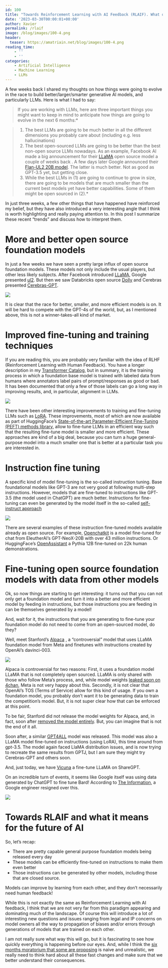 ```yaml
---
id: 100
title: "Towards Reinforcement Learning with AI Feedback (RLAIF). What open-sourced foundation models, instruction tuning, and other recent events mean for the future of AI"
date: '2023-03-30T00:00:01+00:00'
author: Xavier
permalink: /rlaif
image: /blog/images/100-4.png
header:
  teaser: https://amatriain.net/blog/images/100-4.png
reading_time:
    - ''
    - ''
categories:
    - Artificial Intelligence
    - Machine Learning
    - LLMs
---
```




A few weeks back I shared my thoughts on how things were going to evolve in the race to build better/larger/smarter generative AI models, and particularly LLMs. Here is what I had to say:

> If you are working with LLMs, here are three important things you might want to keep in mind to anticipate how things are going to evolve in the next 6 months:*

> 1. The best LLMs are going to be much better in all the different dimensions you probably care about (including e.g. less hallucinations)
> 2. The best open-sourced LLMs are going to be better than the best non-open source LLMs nowadays. As an example, Facebook AI made a big announcement for their [LLaMA](https://lnkd.in/gfdq8Bed) open source model a couple of weeks back . A few days later Google announced their [Flan-UL2 20B model](https://lnkd.in/ggzfwvGN). The latter is much better. Not as good as GPT-3.5 yet, but getting close.
> 3. While the best LLMs in (1) are going to continue to grow in size, there are going to be models that are much smaller than the current best models yet have better capabilities. Some of them might be open sourced in (2).*

In just three weeks, a few other things that have happened have reinforced my belief, but they have also introduced a very interesting angle that I think is worth highlighting and really paying attention to. In this post I summarize these recent “trends” and discuss how to interpret them.

# More and better open source foundation models

In just a few weeks we have seen a pretty large influx of open source foundation models. 
These models not only include the usual players, but other less likely subjects. 
After Facebook introduced [LLaMA](https://ai.facebook.com/blog/large-language-model-llama-meta-ai/ ), 
Google presented [ul2](https://ai.googleblog.com/2022/10/ul2-20b-open-source-unified-language.html). 
But then we saw Databricks open source [Dolly](https://www.databricks.com/blog/2023/03/24/hello-dolly-democratizing-magic-chatgpt-open-models.html) 
and Cerebras presented [Cerebras-GPT](https://www.cerebras.net/blog/cerebras-gpt-a-family-of-open-compute-efficient-large-language-models/
).

<img src="/blog/images/100-0.png">

It is clear that the race for better, smaller, and more efficient models is on. It will be hard to compete with the GPT-4s of the world, but, 
as I mentioned above, this is not a winner-takes-all kind of market.

# Improved fine-tuning and training techniques

If you are reading this, you are probably very familiar with the idea of RLHF (Reinforcement Learning with Human Feedback). 
You have a longer description in my [Transformer Catalog](https://amatriain.net/blog/transformer-models-an-introduction-and-catalog-2d1e9039f376/), 
but in summary, it is the training process in which a foundation base model is trained with labeled data from humans where annotators label pairs of 
prompt/responses as good or bad. It has been documented that only a few of those labels can go a long way in improving results, and, in particular, 
alignment in LLMs.

<img src="/blog/images/100-1.png">

There have been other interesting improvements to training and fine-tuning LLMs such as [LoRA](https://github.com/microsoft/LoRA). 
These improvements, most of which are now available as part of HuggingFace’s 
[State-of-the-art Parameter-Efficient Fine-Tuning (PEFT) methods library](https://github.com/huggingface/peft ), allow to fine-tune LLMs 
in an efficient way such that the resulting fine-tune model is smaller and more efficient. These approaches are kind of a big deal, 
because you can turn a huge general-purpose model into a much smaller one that is better at a particular task you are interested in.

# Instruction fine tuning

A specific kind of model fine-tuning is the so-called instruction tuning. Base foundational models like GPT-3 are not very good at 
following multi-step instructions. However, models that are fine-tuned to instructions like GPT-3.5 (the model used in ChatGPT) are 
much better. Instructions for fine-tuning can even be generated by the model itself in the so-called 
[self-instruct approach](https://arxiv.org/abs/2212.10560)

<img src="/blog/images/100-2.png">

There are several examples of these instruction fine-tuned models available already as open source. For example, 
[Openchatkit](https://www.together.xyz/blog/openchatkit) is a model fine-tuned for chat from EleutherAI’s GPT-NeoX-20B 
with over 43 million instructions. Or HuggingFace’s [OpenAssistant](https://huggingface.co/OpenAssistant/oasst-sft-1-pythia-12b ) a 
Pythia 12B fine-tuned on 22k human demonstrations.

# Fine-tuning open source foundation models with data from other models

Ok, so now things are starting to get interesting: it turns out that you can not only get a foundation model and turn it into a better 
and more efficient model by feeding in instructions, but those instructions you are feeding in can be themselves generated by a model!

And, wait for it, the instructions that you are generating to fine-tune your foundation model do not need to come from an open-sourced model, do they?

Well, meet Stanford’s [Alpaca](https://crfm.stanford.edu/2023/03/13/alpaca.html) , a “controversial” model that uses LLaMA foundation model from 
Meta and finetunes with instructions created by OpenAI’s davinci-003.

<img src="/blog/images/100-3.png">

Alpaca is controversial for two reasons: First, it uses a foundation model LLaMA that is not completely open sourced. 
LLaMA is only shared with those who follow Meta’s process, and, while model 
weights [leaked soon on 4chan](https://www.theverge.com/2023/3/8/23629362/meta-ai-language-model-llama-leak-online-misuse ), 
Meta is not very happy about this. Secondly, it is not clear that OpenAI’s TOS (Terms of Service) allow for this kind of usage. 
If you own a foundation model, you probably don’t want it to be generating data to train the competition’s model. 
But, it is not super clear how that can be enforced at this point.

To be fair, Stanford did not release the model weights for Alpaca, and, in fact, 
soon after [removed the model entirely](https://gizmodo.com/stanford-ai-alpaca-llama-facebook-taken-down-chatgpt-1850247570 ). 
But, you can imagine that is not the end of it all.

Soon after, a similar [GPT4ALL](https://github.com/nomic-ai/gpt4all ) model was released. This model was also a LLaMA model 
fine-tuned on instructions (using LoRA), this time around from gpt-3.5. The model again faced LlaMA distribution issues, and is 
now trying to recreate the same results from GPTJ, but I am sure they might try Cerebras-GPT and others soon. 

And, just today, we have [Vicuna](https://vicuna.lmsys.org/) a fine-tune LLaMA on ShareGPT.

On an incredible turn of events, it seems like Google itself was using data generated by ChatGPT to fine tune Bard! According 
to [The Information](https://www.theinformation.com/articles/alphabets-google-and-deepmind-pause-grudges-join-forces-to-chase-openai?rc=9kfau8), 
a Google engineer resigned over this.

<img src="/blog/images/100-4.png">

# Towards RLAIF and what it means for the future of AI

So, let’s recap:

- There are pretty capable general purpose foundation models being released every day
- These models can be efficiently fine-tuned on instructions to make them even better
- Those instructions can be generated by other models, including those that are closed source.

Models can improve by learning from each other, and they don’t necessarily need human feedback!

While this is not exactly the same as Reinforcement Learning with AI feedback, I think that we are not very far from this paradigm 
appearing and dominating much of the landscape. Of course this will introduce a lot of interesting new questions and issues ranging 
from legal and IP concerns on model owners all the way to propagation of biases and/or errors through generations of models that are 
trained on each other.

I am not really sure what way this will go, but it is fascinating to see how quickly everything is happening before our eyes. 
And, while I think the [six months moratorium that some are proposing](https://futureoflife.org/open-letter/pause-giant-ai-experiments/) is 
naive and unrealistic, we really need to think hard about all these fast changes and make sure that we better understand their consequences.


